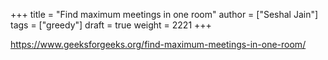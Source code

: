 +++
title = "Find maximum meetings in one room"
author = ["Seshal Jain"]
tags = ["greedy"]
draft = true
weight = 2221
+++

<https://www.geeksforgeeks.org/find-maximum-meetings-in-one-room/>

